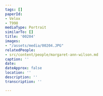 ```yaml
---
tags: []
paperId:
- Velox
- T998
mediaType: Portrait
similarTo: []
title: '00204'
images:
- "/assets/media/00204.JPG"
relatedPeople:
- src/content/people/margaret-ann-wilson.md
caption: ''
date: 
dateApprox: false
location: ''
description: ''
transcription: ''

---
```

